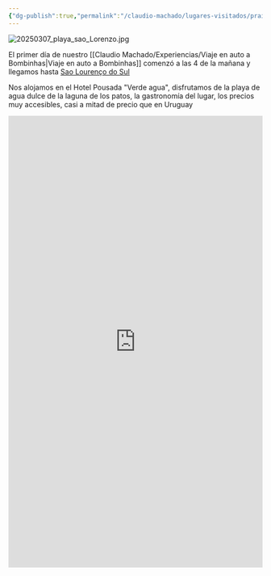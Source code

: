 ```yaml
---
{"dg-publish":true,"permalink":"/claudio-machado/lugares-visitados/praia-sao-lourenco/"}
---
```


![20250307_playa_sao_Lorenzo.jpg](/img/user/Personal/Im%C3%A1genes/20250307_playa_sao_Lorenzo.jpg)

El primer día de nuestro [[Claudio Machado/Experiencias/Viaje en auto a Bombinhas\|Viaje en auto a Bombinhas]] comenzó a las 4 de la mañana y llegamos hasta [Sao Lourenço do Sul](https://maps.app.goo.gl/Smt5V2FgvQ9YNUKx5)

Nos alojamos en el Hotel Pousada "Verde agua", disfrutamos de la playa de agua dulce de la laguna de los patos, la gastronomía del lugar, los precios muy accesibles, casi a mitad de precio que en Uruguay 

<div style="position: relative; width: 100%; padding-bottom: 177.78%; height: 0; overflow: hidden;">
  <iframe 
    style="position: absolute; top: 0; left: 0; width: 100%; height: 100%;" 
    src="https://www.youtube.com/embed/8qKb2D5y6Tc" 
    frameborder="0" allowfullscreen>
  </iframe>
</div>




